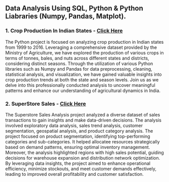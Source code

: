 ## Data Analysis Using SQL, Python & Python Liabraries (Numpy, Pandas, Matplot).

### 1. Crop Production In Indian States - [Click Here](https://github.com/NikhilAsudani1/Analytics-Portfolio/blob/844e82a7c6047bf316c9f3656d8250a16cd11591/PYTHON/Crop%20Production%20In%20Indian%20States.ipynb)
The Python project is focused on analyzing crop production in Indian states from 1999 to 2016. Leveraging a comprehensive dataset provided by the Ministry of Agriculture, we have explored the production of various crops in terms of tonnes, bales, and nuts across different states and districts, considering distinct seasons. Through the utilization of various Python libraries such as Numpy and Pandas for data preprocessing, cleaning, statistical analysis, and visualization, we have gained valuable insights into crop production trends at both the state and season levels. Join us as we delve into this professionally conducted analysis to uncover meaningful patterns and enhance our understanding of agricultural dynamics in India.

### 2. SuperStore Sales - [Click Here](https://github.com/NikhilAsudani1/Analytics-Portfolio/blob/main/PYTHON/SuperStore%20Sales.ipynb)
The Superstore Sales Analysis project analyzed a diverse dataset of sales transactions to gain insights and make data-driven decisions. The analysis involved exploratory data analysis, sales trend analysis, customer segmentation, geospatial analysis, and product category analysis. The project focused on product segmentation, identifying top-performing categories and sub-categories. It helped allocatee resources strategically based on demand patterns, ensuring optimal inventory management. Moreover, the analysis highlighted regions with high sales potential, guiding decisions for warehouse expansion and distribution network optimization. By leveraging data insights, the project aimed to enhance operational efficiency, minimize stockouts, and meet customer demands effectively, leading to improved overall profitability and customer satisfaction. 
